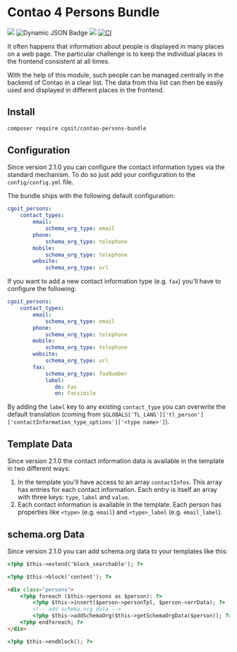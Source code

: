 # Contao 4 Persons Bundle

[![](https://img.shields.io/packagist/v/cgoit/contao-persons-bundle.svg)](https://packagist.org/packages/cgoit/contao-persons-bundle)
![Dynamic JSON Badge](https://img.shields.io/badge/dynamic/json?url=https%3A%2F%2Fraw.githubusercontent.com%2FcgoIT%2Fcontao-persons-bundle%2Fmain%2Fcomposer.json&query=%24.require%5B%22contao%2Fcore-bundle%22%5D&label=Contao%20Version)
[![](https://img.shields.io/packagist/dt/cgoit/contao-persons-bundle.svg)](https://packagist.org/packages/cgoit/contao-persons-bundle)
[![CI](https://github.com/cgoIT/contao-persons-bundle/actions/workflows/ci.yml/badge.svg)](https://github.com/cgoIT/contao-persons-bundle/actions/workflows/ci.yml)

It often happens that information about people is displayed in many places on a web page. The particular challenge is to keep the individual places in the frontend consistent at all times.

With the help of this module, such people can be managed centrally in the backend of Contao in a clear list. The data from this list can then be easily used and displayed in different places in the frontend.

## Install

```bash
composer require cgoit/contao-persons-bundle
```

## Configuration

Since version 2.1.0 you can configure the contact information types via the standard mechanism. To do so
just add your configuration to the `config/config.yml` file.

The bundle ships with the following default configuration:

```yaml
cgoit_persons:
    contact_types:
        email:
            schema_org_type: email
        phone:
            schema_org_type: telephone
        mobile:
            schema_org_type: telephone
        website:
            schema_org_type: url
```

If you want to add a new contact information type (e.g. `fax`) you'll have to configure the following:

```yaml
cgoit_persons:
    contact_types:
        email:
            schema_org_type: email
        phone:
            schema_org_type: telephone
        mobile:
            schema_org_type: telephone
        website:
            schema_org_type: url
        fax:
            schema_org_type: faxNumber
            label:
               de: Fax
               en: Facsimile
```

By adding the `label` key to any existing `contact_type` you can overwrite the default translation (coming from `$GLOBALS['TL_LANG']['tl_person']['contactInformation_type_options']['<type name>']`).

## Template Data

Since version 2.1.0 the contact information data is available in the template in two different ways:

1. In the template you'll have access to an array `contactInfos`. This array has entries for each contact information. Each entry is itself an array with three keys: `type`, `label` and `value`.
2. Each contact information is available in the template. Each person has properties like `<type>` (e.g. `email`) and `<type>_label` (e.g. `email_label`).

## schema.org Data

Since version 2.1.0 you can add schema.org data to your templates like this:

```html
<?php $this->extend('block_searchable'); ?>

<?php $this->block('content'); ?>

<div class="persons">
    <?php foreach ($this->persons as $person): ?>
        <?php $this->insert($person->personTpl, $person->arrData); ?>
        <!-- add schema.org data -->
        <?php $this->addSchemaOrg($this->getSchemaOrgData($person)); ?>
    <?php endforeach; ?>
</div>

<?php $this->endblock(); ?>
```

